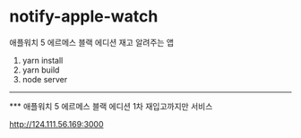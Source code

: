 # notify-apple-watch
애플워치 5 에르메스 블랙 에디션 재고 알려주는 앱

1. yarn install
2. yarn build
3. node server

---
*** 애플워치 5 에르메스 블랙 에디션 1차 재입고까지만 서비스

http://124.111.56.169:3000